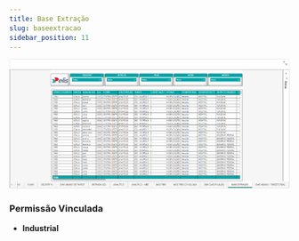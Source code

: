 ```yaml
---
title: Base Extração
slug: baseextracao
sidebar_position: 11
---
```


![Alt text](image-11.png)





### Permissão Vinculada

- **Industrial**